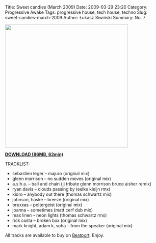 Title: Sweet candies (March 2009)
Date: 2009-03-29 23:20
Category: Progressive Awake
Tags:  progressive house, tech house, techno
Slug: sweet-candies-march-2009
Author: Łukasz Siwiński
Summary: No. 7

<!-- ### IMAGE ### -->
<a href ="https://drive.google.com/uc?export=download&id=0B_4_ynm06YZIeDFFM1pBamZuYkk" 
    title="DOWNLOAD" target="_blank">
    <img width="400" src="https://drive.google.com/uc?export=download&id=0B1aIvu0NI6o4a0pUUkxtblQ3Z1U" />
</a>

<a href ="https://drive.google.com/file/d/0B_4_ynm06YZIeDFFM1pBamZuYkk/edit?usp=sharing" 
    title="Progressive Awake - Sweet candies (March 2009)" target="_blank">
**DOWNLOAD (86MB, 63min)**
</a>

TRACKLIST:  

* sebastien leger – majuro (original mix)
* glenn morrison – no sudden moves (original mix)
* a.s.h.a. – ball and chain (jj tribute glenn morrison bruce aisher remix)
* ryan davis – clouds passing by (eelke kleijn rmx)
* kidro – anybody out there (thomas schwartz mix)
* johnson, haske – breeze (original mix)
* bruxxas – poltergeist (original mix)
* joanna – sometimes (matt cerf dub mix)
* max linen – neon lights (thomas schwartz rmx)
* rick costa – broken box (original mix)
* mark knight, adam k, soha – from the speaker (original mix)

All tracks are available to buy on <a href="http://beatport.com" target="_blank">Beatport</a>.
Enjoy.
